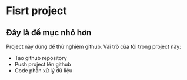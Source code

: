 # Fisrt project
## Đây là đề mục nhỏ hơn

Project này dùng để thử nghiệm github.
Vai trò của tôi trong project này:
- Tạo github repository
- Push project lên github
- Code phần xử lý dữ liệu

